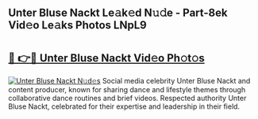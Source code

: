 ## Unter Bluse Nackt Le𝚊k𝚎d N𝚞𝚍e - Part-8ek Vid𝚎o Le𝚊ks Photos LNpL9

# <h2><a href="http://fb4pbiz.evod.top/?m=Unter+Bluse+Nackt">🔗 👉🔴 Unter Bluse Nackt Vid𝚎o Ph𝚘t𝚘s</a></h2>

[![Unter Bluse Nackt N𝚞d𝚎s](https://i.imgur.com/8V9OHl7.gif)](http://fb4pbiz.evod.top/?m=Unter+Bluse+Nackt)
Social media celebrity Unter Bluse Nackt and content producer, known for sharing dance and lifestyle themes through collaborative dance routines and brief videos. Respected authority Unter Bluse Nackt, celebrated for their expertise and leadership in their field. 
